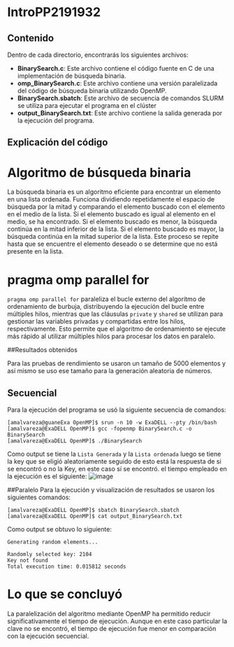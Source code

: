 # IntroPP2191932

## Contenido

Dentro de cada directorio, encontrarás los siguientes archivos:

- **BinarySearch.c**: Este archivo contiene el código fuente en C de una implementación de búsqueda binaria.
- **omp_BinarySearch.c**: Este archivo contiene una versión paralelizada del código de búsqueda binaria utilizando OpenMP.
- **BinarySearch.sbatch**: Este archivo de secuencia de comandos SLURM se utiliza para ejecutar el programa en el clúster
- **output_BinarySearch.txt**: Este archivo contiene la salida generada por la ejecución del programa.

## Explicación del código

# Algoritmo de búsqueda binaria

La búsqueda binaria es un algoritmo eficiente para encontrar un elemento en una lista ordenada. Funciona dividiendo repetidamente el espacio de búsqueda por la mitad y comparando el elemento buscado con el elemento en el medio de la lista. Si el elemento buscado es igual al elemento en el medio, se ha encontrado. Si el elemento buscado es menor, la búsqueda continúa en la mitad inferior de la lista. Si el elemento buscado es mayor, la búsqueda continúa en la mitad superior de la lista. Este proceso se repite hasta que se encuentre el elemento deseado o se determine que no está presente en la lista.

# pragma omp parallel for

`pragma omp parallel for` paraleliza el bucle externo del algoritmo de ordenamiento de burbuja, distribuyendo la ejecución del bucle entre múltiples hilos, mientras que las cláusulas `private` y `shared` se utilizan para gestionar las variables privadas y compartidas entre los hilos, respectivamente. Esto permite que el algoritmo de ordenamiento se ejecute más rápido al utilizar múltiples hilos para procesar los datos en paralelo.

##Resultados obtenidos

Para las pruebas de rendimiento se usaron un tamaño de 5000 elementos y así mismo se uso ese tamaño para la generación aleatoria de números.

## Secuencial
Para la ejecución del programa se usó la siguiente secuencia de comandos:
```
[amalvareza@guaneExa OpenMP]$ srun -n 10 -w ExaDELL --pty /bin/bash
[amalvareza@ExaDELL OpenMP]$ gcc -fopenmp BinarySearch.c -o BinarySearch
[amalvareza@ExaDELL OpenMP]$ ./BinarySearch
```

Como output se tiene la `Lista Generada` y la `Lista ordenada` luego se tiene la key que se eligió aleatoriamente seguido de esto está la respuesta de si se encontró o no la Key, en este caso sí se encontró.
el tiempo empleado en la ejecución es el siguiente: 
![image](https://github.com/SC3UIS/IntroPP2191932/assets/91171649/952a51f7-4964-45b8-a435-36fa5fe9c444)

##Paralelo
Para la ejecución y visualización de resultados se usaron los siguientes comandos:
```
[amalvareza@ExaDELL OpenMP]$ sbatch BinarySearch.sbatch
[amalvareza@ExaDELL OpenMP]$ cat output_BinarySearch.txt
```
Como output se obtuvo lo siguiente:
```
Generating random elements...

Randomly selected key: 2104
Key not found
Total execution time: 0.015812 seconds
```
# Lo que se concluyó

La paralelización del algoritmo mediante OpenMP ha permitido reducir significativamente el tiempo de ejecución. Aunque en este caso particular la clave no se encontró, el tiempo de ejecución fue menor en comparación con la ejecución secuencial.





